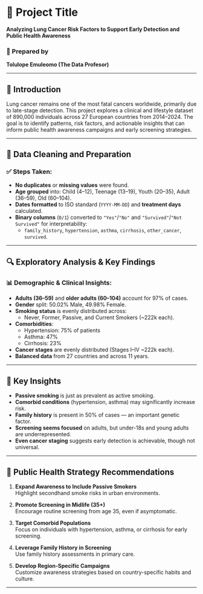 # 📌 Project Title
**Analyzing Lung Cancer Risk Factors to Support Early Detection and Public Health Awareness**

### 📁 Prepared by
**Tolulope Emuleomo (The Data Profesor)**

---

## 🧾 Introduction

Lung cancer remains one of the most fatal cancers worldwide, primarily due to late-stage detection. This project explores a clinical and lifestyle dataset of 890,000 individuals across 27 European countries from 2014–2024. The goal is to identify patterns, risk factors, and actionable insights that can inform public health awareness campaigns and early screening strategies.

---

## 🧹 Data Cleaning and Preparation

### ✅ Steps Taken:
- **No duplicates** or **missing values** were found.
- **Age grouped** into: Child (4–12), Teenage (13–19), Youth (20–35), Adult (36–59), Old (60–104).
- **Dates formatted** to ISO standard (`YYYY-MM-DD`) and **treatment days** calculated.
- **Binary columns** (`0/1`) converted to `"Yes"`/`"No"` and `"Survived"`/`"Not Survived"` for interpretability:
  - `family_history`, `hypertension`, `asthma`, `cirrhosis`, `other_cancer`, `survived`.

---

## 🔍 Exploratory Analysis & Key Findings

### 📊 Demographic & Clinical Insights:
- **Adults (36–59)** and **older adults (60–104)** account for 97% of cases.
- **Gender** split: 50.02% Male, 49.98% Female.
- **Smoking status** is evenly distributed across:
  - Never, Former, Passive, and Current Smokers (~222k each).
- **Comorbidities**:
  - Hypertension: 75% of patients
  - Asthma: 47%
  - Cirrhosis: 23%
- **Cancer stages** are evenly distributed (Stages I–IV ~222k each).
- **Balanced data** from 27 countries and across 11 years.

---

## 🧠 Key Insights

- **Passive smoking** is just as prevalent as active smoking.
- **Comorbid conditions** (hypertension, asthma) may significantly increase risk.
- **Family history** is present in 50% of cases — an important genetic factor.
- **Screening seems focused** on adults, but under-18s and young adults are underrepresented.
- **Even cancer staging** suggests early detection is achievable, though not universal.

---

## 📣 Public Health Strategy Recommendations

1. **Expand Awareness to Include Passive Smokers**  
   Highlight secondhand smoke risks in urban environments.

2. **Promote Screening in Midlife (35+)**  
   Encourage routine screening from age 35, even if asymptomatic.

3. **Target Comorbid Populations**  
   Focus on individuals with hypertension, asthma, or cirrhosis for early screening.

4. **Leverage Family History in Screening**  
   Use family history assessments in primary care.

5. **Develop Region-Specific Campaigns**  
   Customize awareness strategies based on country-specific habits and culture.

---
